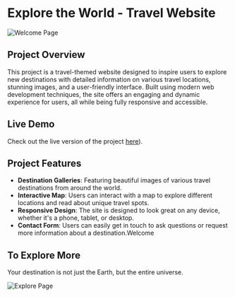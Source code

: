 
# Explore the World - Travel Website
![Welcome Page](https://cdn.pixabay.com/photo/2012/03/02/00/42/background-20870_1280.jpg)





## Project Overview

This project is a travel-themed website designed to inspire users to explore new destinations with detailed information on various travel locations, stunning images, and a user-friendly interface. Built using modern web development techniques, the site offers an engaging and dynamic experience for users, all while being fully responsive and accessible.

## Live Demo

Check out the live version of the project [here](https://stupendous-bonbon-36ccb1.netlify.app/)).

## Project Features

- **Destination Galleries**: Featuring beautiful images of various travel destinations from around the world.
- **Interactive Map**: Users can interact with a map to explore different locations and read about unique travel spots.
- **Responsive Design**: The site is designed to look great on any device, whether it's a phone, tablet, or desktop.
- **Contact Form**: Users can easily get in touch to ask questions or request more information about a destination.Welcome

## To Explore More

  Your destination is not just the Earth, but the entire universe.
  
![Explore Page](https://starwalk.space/gallery/images/milky-way-faq/1920x1080.jpg)



